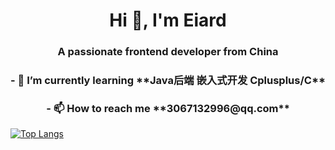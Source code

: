 <h1 align="center"> Hi 👋, I'm Eiard  </h1>
<h3 align="center"> A passionate frontend developer from China </h3>

<h3 align="center">- 🌱 I’m currently learning **Java后端 嵌入式开发 Cplusplus/C** </h3>

<h3 align="center">- 📫 How to reach me **3067132996@qq.com** </h3>

[![Top Langs](https://github-readme-stats.vercel.app/api/top-langs/?username=Eiard&layout=compact&langs_count=10&hide=cmake,makefile)](https://github.com/anuraghazra/github-readme-stats)
